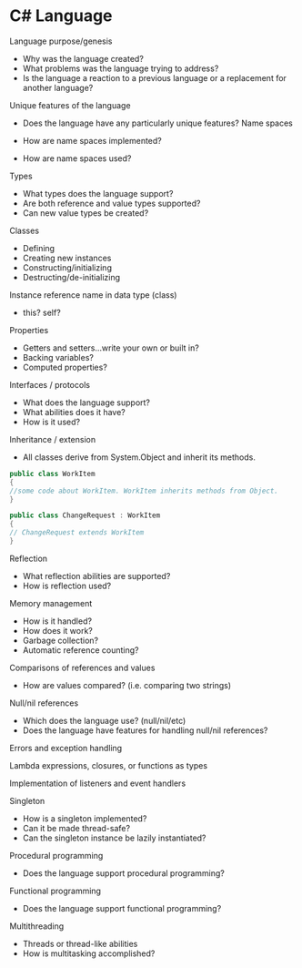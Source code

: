 # C# Language

Language purpose/genesis

* Why was the language created?
* What problems was the language trying to address?
* Is the language a reaction to a previous language or a replacement for another language?

Unique features of the language

* Does the language have any particularly unique features?
Name spaces

* How are name spaces implemented?
* How are name spaces used?

Types

* What types does the language support?
* Are both reference and value types supported?
* Can new value types be created?

Classes

* Defining
* Creating new instances
* Constructing/initializing
* Destructing/de-initializing

Instance reference name in data type (class)

* this? self?

Properties

* Getters and setters…write your own or built in?
* Backing variables?
* Computed properties?

Interfaces / protocols

* What does the language support?
* What abilities does it have?
* How is it used?

Inheritance / extension

- All classes derive from System.Object and inherit its methods.
```C#
public class WorkItem
{
//some code about WorkItem. WorkItem inherits methods from Object.
}

public class ChangeRequest : WorkItem 
{
// ChangeRequest extends WorkItem
}
```

Reflection

* What reflection abilities are supported?
* How is reflection used?

Memory management

* How is it handled?
* How does it work?
* Garbage collection?
* Automatic reference counting?

Comparisons of references and values

* How are values compared? (i.e. comparing two strings)

Null/nil references

* Which does the language use? (null/nil/etc)
* Does the language have features for handling null/nil references?

Errors and exception handling

Lambda expressions, closures, or functions as types

Implementation of listeners and event handlers

Singleton

* How is a singleton implemented?
* Can it be made thread-safe?
* Can the singleton instance be lazily instantiated?

Procedural programming

* Does the language support procedural programming?

Functional programming

* Does the language support functional programming?

Multithreading

* Threads or thread-like abilities
* How is multitasking accomplished?
